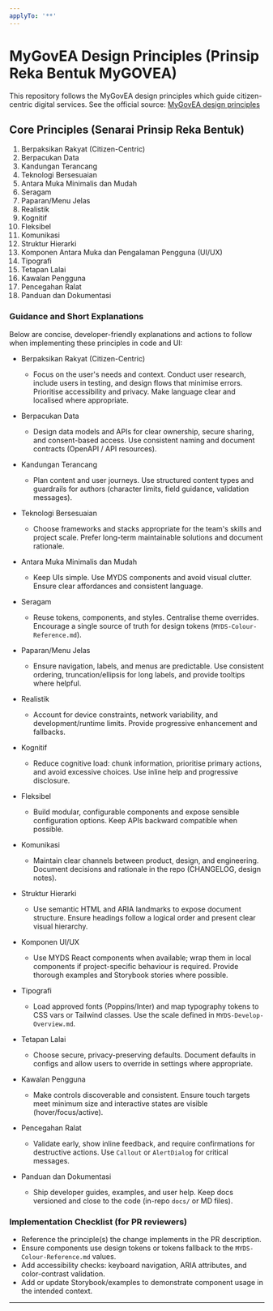 ```yaml
---
applyTo: '**'
---
```


# MyGovEA Design Principles (Prinsip Reka Bentuk MyGOVEA)

This repository follows the MyGovEA design principles which guide citizen-centric digital services. See the official source: [MyGovEA design principles](https://mygovea.jdn.gov.my/page-prinsip-reka-bentuk/)

## Core Principles (Senarai Prinsip Reka Bentuk)

1. Berpaksikan Rakyat (Citizen-Centric)
2. Berpacukan Data
3. Kandungan Terancang
4. Teknologi Bersesuaian
5. Antara Muka Minimalis dan Mudah
6. Seragam
7. Paparan/Menu Jelas
8. Realistik
9. Kognitif
10. Fleksibel
11. Komunikasi
12. Struktur Hierarki
13. Komponen Antara Muka dan Pengalaman Pengguna (UI/UX)
14. Tipografi
15. Tetapan Lalai
16. Kawalan Pengguna
17. Pencegahan Ralat
18. Panduan dan Dokumentasi

### Guidance and Short Explanations

Below are concise, developer-friendly explanations and actions to follow when implementing these principles in code and UI:

- Berpaksikan Rakyat (Citizen-Centric)
  - Focus on the user's needs and context. Conduct user research, include users in testing, and design flows that minimise errors. Prioritise accessibility and privacy. Make language clear and localised where appropriate.

- Berpacukan Data
  - Design data models and APIs for clear ownership, secure sharing, and consent-based access. Use consistent naming and document contracts (OpenAPI / API resources).

- Kandungan Terancang
  - Plan content and user journeys. Use structured content types and guardrails for authors (character limits, field guidance, validation messages).

- Teknologi Bersesuaian
  - Choose frameworks and stacks appropriate for the team's skills and project scale. Prefer long-term maintainable solutions and document rationale.

- Antara Muka Minimalis dan Mudah
  - Keep UIs simple. Use MYDS components and avoid visual clutter. Ensure clear affordances and consistent language.

- Seragam
  - Reuse tokens, components, and styles. Centralise theme overrides. Encourage a single source of truth for design tokens (`MYDS-Colour-Reference.md`).

- Paparan/Menu Jelas
  - Ensure navigation, labels, and menus are predictable. Use consistent ordering, truncation/ellipsis for long labels, and provide tooltips where helpful.

- Realistik
  - Account for device constraints, network variability, and development/runtime limits. Provide progressive enhancement and fallbacks.

- Kognitif
  - Reduce cognitive load: chunk information, prioritise primary actions, and avoid excessive choices. Use inline help and progressive disclosure.

- Fleksibel
  - Build modular, configurable components and expose sensible configuration options. Keep APIs backward compatible when possible.

- Komunikasi
  - Maintain clear channels between product, design, and engineering. Document decisions and rationale in the repo (CHANGELOG, design notes).

- Struktur Hierarki
  - Use semantic HTML and ARIA landmarks to expose document structure. Ensure headings follow a logical order and present clear visual hierarchy.

- Komponen UI/UX
  - Use MYDS React components when available; wrap them in local components if project-specific behaviour is required. Provide thorough examples and Storybook stories where possible.

- Tipografi
  - Load approved fonts (Poppins/Inter) and map typography tokens to CSS vars or Tailwind classes. Use the scale defined in `MYDS-Develop-Overview.md`.

- Tetapan Lalai
  - Choose secure, privacy-preserving defaults. Document defaults in configs and allow users to override in settings where appropriate.

- Kawalan Pengguna
  - Make controls discoverable and consistent. Ensure touch targets meet minimum size and interactive states are visible (hover/focus/active).

- Pencegahan Ralat
  - Validate early, show inline feedback, and require confirmations for destructive actions. Use `Callout` or `AlertDialog` for critical messages.

- Panduan dan Dokumentasi
  - Ship developer guides, examples, and user help. Keep docs versioned and close to the code (in-repo `docs/` or MD files).

### Implementation Checklist (for PR reviewers)

- Reference the principle(s) the change implements in the PR description.
- Ensure components use design tokens or tokens fallback to the `MYDS-Colour-Reference.md` values.
- Add accessibility checks: keyboard navigation, ARIA attributes, and color-contrast validation.
- Add or update Storybook/examples to demonstrate component usage in the intended context.

---
